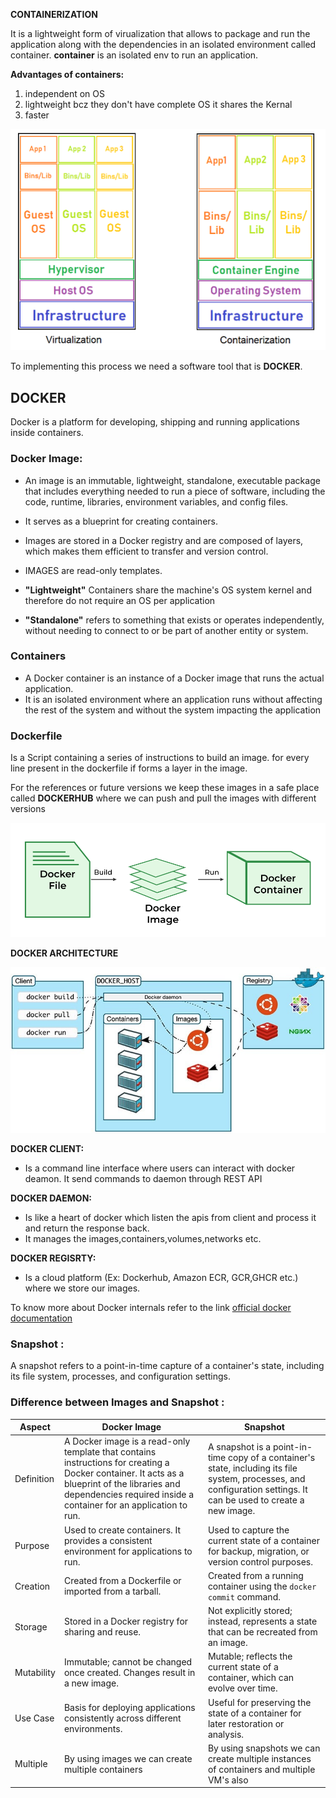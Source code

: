 **CONTAINERIZATION**

It is a lightweight form of virualization that allows to package and run the application along with the dependencies in an isolated environment called container.
__container__ is an isolated env to run an application.

__Advantages of containers:__
1) independent on OS
2) lightweight bcz they don't have complete OS it shares the Kernal
3) faster

![Virtualization vs Containerization](/Theory/images/vm-vs-containers.webp)

To implementing this process we need a software tool that is __DOCKER__.

## DOCKER  
Docker is a platform for developing, shipping and running applications inside containers.

### Docker Image:  
 - An image is an immutable, lightweight, standalone, executable package that includes everything needed to run a piece of software, including the code, runtime, libraries, environment variables, and config files.  
 - It serves as a blueprint for creating containers. 
 - Images are stored in a Docker registry and are composed of layers, which makes them efficient to transfer and version control. 
 - IMAGES are read-only templates.  
   
- __"Lightweight"__ Containers share the machine's OS system kernel and therefore do not require an OS per application  
- __"Standalone"__ refers to something that exists or operates independently, without needing to connect to or be part of another entity or system.
  
### Containers  
- A Docker container is an instance of a Docker image that runs the actual application. 
-  It is an isolated environment where an application runs without affecting the rest of the system and without the system impacting the application

### Dockerfile 
 Is a Script containing a series of instructions to build an image.
for every line present in the dockerfile if forms a layer in the image.

For the references or future versions  we keep these images in a safe place called __DOCKERHUB__ where we can push and pull the images with different versions

![](/Theory/images/dockerfile-2.png)

**DOCKER ARCHITECTURE** 

![](/Theory/images/docker%20architecture.jpg)

__DOCKER CLIENT:__  
 - Is a command line interface where users can interact with docker deamon. It send commands to daemon through REST API  

__DOCKER DAEMON:__   
- Is like a heart of docker which listen the apis from client and process it and return the response back.
- It manages the images,containers,volumes,networks etc.  

__DOCKER REGISRTY:__  
 - Is a cloud platform (Ex: Dockerhub, Amazon ECR, GCR,GHCR etc.) where we store our images.

To know more about Docker internals refer to the link [official docker documentation](https://docs.docker.com/get-started/overview/)


### Snapshot : 

 A snapshot refers to a point-in-time capture of a container's state, including its file system, processes, and configuration settings.   

### Difference between Images and Snapshot : 

| Aspect | Docker Image | Snapshot |
|--------|--------------|----------|
| Definition | A Docker image is a read-only template that contains instructions for creating a Docker container. It acts as a blueprint of the libraries and dependencies required inside a container for an application to run. | A snapshot is a point-in-time copy of a container's state, including its file system, processes, and configuration settings. It can be used to create a new image. |
| Purpose | Used to create containers. It provides a consistent environment for applications to run. | Used to capture the current state of a container for backup, migration, or version control purposes. |
| Creation | Created from a Dockerfile or imported from a tarball. | Created from a running container using the `docker commit` command. |
| Storage | Stored in a Docker registry for sharing and reuse. | Not explicitly stored; instead, represents a state that can be recreated from an image. |
| Mutability | Immutable; cannot be changed once created. Changes result in a new image. | Mutable; reflects the current state of a container, which can evolve over time. |
| Use Case | Basis for deploying applications consistently across different environments. | Useful for preserving the state of a container for later restoration or analysis. 
|  Multiple  |  By using images we can create multiple containers  |  By using snapshots we can create multiple instances of containers and multiple VM's also 
